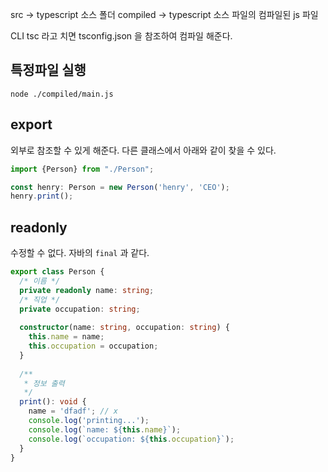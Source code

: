 src -> typescript 소스 폴더
compiled -> typescript 소스 파일의 컴파일된 js 파일

CLI
tsc 라고 치면 tsconfig.json 을 참조하여 컴파일 해준다.

## 특정파일 실행
```
node ./compiled/main.js
```


## export
외부로 참조할 수 있게 해준다.
다른 클래스에서 아래와 같이 찾을 수 있다.
```typescript
import {Person} from "./Person";

const henry: Person = new Person('henry', 'CEO');
henry.print();
```

## readonly
수정할 수 없다. 자바의 `final` 과 같다.
```typescript
export class Person {
  /* 이름 */
  private readonly name: string;
  /* 직업 */
  private occupation: string;
  
  constructor(name: string, occupation: string) {
    this.name = name;
    this.occupation = occupation;
  }
  
  /**
   * 정보 출력
   */
  print(): void {
    name = 'dfadf'; // x
    console.log('printing...');
    console.log(`name: ${this.name}`);
    console.log(`occupation: ${this.occupation}`);
  }
}
```
